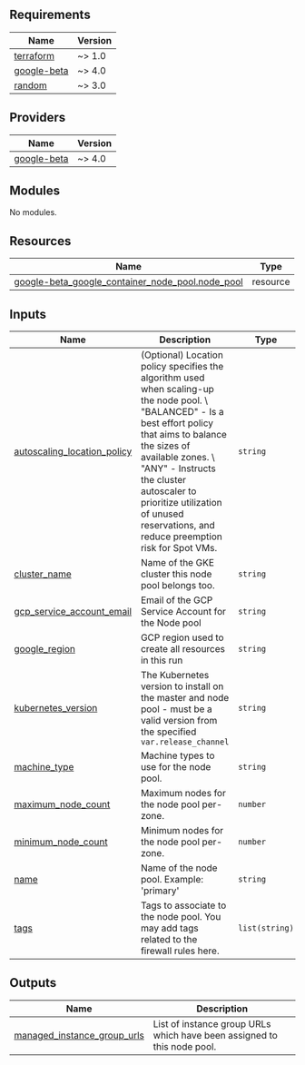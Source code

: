 <!-- BEGIN_TF_DOCS -->
## Requirements

| Name | Version |
|------|---------|
| <a name="requirement_terraform"></a> [terraform](#requirement\_terraform) | ~> 1.0 |
| <a name="requirement_google-beta"></a> [google-beta](#requirement\_google-beta) | ~> 4.0 |
| <a name="requirement_random"></a> [random](#requirement\_random) | ~> 3.0 |

## Providers

| Name | Version |
|------|---------|
| <a name="provider_google-beta"></a> [google-beta](#provider\_google-beta) | ~> 4.0 |

## Modules

No modules.

## Resources

| Name | Type |
|------|------|
| [google-beta_google_container_node_pool.node_pool](https://registry.terraform.io/providers/hashicorp/google-beta/latest/docs/resources/google_container_node_pool) | resource |

## Inputs

| Name | Description | Type | Default | Required |
|------|-------------|------|---------|:--------:|
| <a name="input_autoscaling_location_policy"></a> [autoscaling\_location\_policy](#input\_autoscaling\_location\_policy) | (Optional) Location policy specifies the algorithm used when scaling-up the node pool. \ "BALANCED" - Is a best effort policy that aims to balance the sizes of available zones. \ "ANY" - Instructs the cluster autoscaler to prioritize utilization of unused reservations, and reduce preemption risk for Spot VMs. | `string` | `"BALANCED"` | no |
| <a name="input_cluster_name"></a> [cluster\_name](#input\_cluster\_name) | Name of the GKE cluster this node pool belongs too. | `string` | n/a | yes |
| <a name="input_gcp_service_account_email"></a> [gcp\_service\_account\_email](#input\_gcp\_service\_account\_email) | Email of the GCP Service Account for the Node pool | `string` | n/a | yes |
| <a name="input_google_region"></a> [google\_region](#input\_google\_region) | GCP region used to create all resources in this run | `string` | n/a | yes |
| <a name="input_kubernetes_version"></a> [kubernetes\_version](#input\_kubernetes\_version) | The Kubernetes version to install on the master and node pool - must be a valid version from the specified `var.release_channel` | `string` | n/a | yes |
| <a name="input_machine_type"></a> [machine\_type](#input\_machine\_type) | Machine types to use for the node pool. | `string` | n/a | yes |
| <a name="input_maximum_node_count"></a> [maximum\_node\_count](#input\_maximum\_node\_count) | Maximum nodes for the node pool per-zone. | `number` | n/a | yes |
| <a name="input_minimum_node_count"></a> [minimum\_node\_count](#input\_minimum\_node\_count) | Minimum nodes for the node pool per-zone. | `number` | n/a | yes |
| <a name="input_name"></a> [name](#input\_name) | Name of the node pool. Example: 'primary' | `string` | n/a | yes |
| <a name="input_tags"></a> [tags](#input\_tags) | Tags to associate to the node pool. You may add tags related to the firewall rules here. | `list(string)` | `[]` | no |

## Outputs

| Name | Description |
|------|-------------|
| <a name="output_managed_instance_group_urls"></a> [managed\_instance\_group\_urls](#output\_managed\_instance\_group\_urls) | List of instance group URLs which have been assigned to this node pool. |
<!-- END_TF_DOCS -->